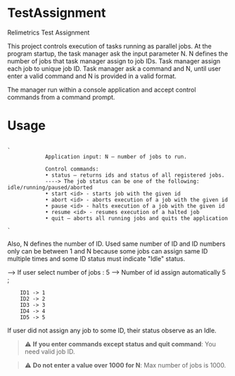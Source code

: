 # TestAssignment
 Relimetrics Test Assignment

This project controls execution of tasks running as parallel jobs. At the program startup, the task manager ask the input parameter N. N defines the number of jobs that task manager assign to job IDs. Task manager assign each job to unique job ID. Task manager ask a command and N, until user enter a valid command and N is provided in a valid format.

The manager run within a console application and accept control commands from a command prompt.


# Usage


                                                                                                                                `
                Application input: N – number of jobs to run.

                Control commands:
                • status – returns ids and status of all registered jobs.
                ----> The job status can be one of the following: idle/running/paused/aborted
                • start <id> - starts job with the given id
                • abort <id> - aborts execution of a job with the given id
                • pause <id> - halts execution of a job with the given id
                • resume <id> - resumes execution of a halted job
                • quit – aborts all running jobs and quits the application                                                        
                                                                                                                                `

Also, N defines the number of ID. Used same number of ID and ID numbers only can be between 1 and N because some jobs can assign same ID multiple times and some ID status must indicate "Idle" status.

--> If user select number of jobs : 5
--> Number of id assign automatically 5 ;

        ID1 -> 1
        ID2 -> 2
        ID3 -> 3
        ID4 -> 4
        ID5 -> 5 


If user did not assign any job to some ID, their status observe as an Idle. 

> :warning: **If you enter commands except status and quit command**: You need valid job ID.

> :warning: **Do not enter a value over 1000 for N**: Max number of jobs is 1000.